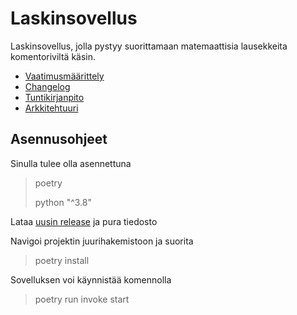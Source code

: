 # Laskinsovellus

Laskinsovellus, jolla pystyy suorittamaan matemaattisia lausekkeita komentoriviltä käsin.

- [Vaatimusmäärittely](./dokumentaatio/vaatimusmaarittely.md)
- [Changelog](./dokumentaatio/changelog.md)
- [Tuntikirjanpito](./dokumentaatio/tyoaikakirjanpito.md)
- [Arkkitehtuuri](./dokumentaatio/arkkitehtuuri.md)

## Asennusohjeet

Sinulla tulee olla asennettuna
>poetry
>
>python "^3.8"

Lataa [uusin release](https://github.com/tumffa/ot-harjoitustyo/releases/tag/viikko5) ja pura tiedosto

Navigoi projektin juurihakemistoon ja suorita
>poetry install

Sovelluksen voi käynnistää komennolla
>poetry run invoke start
